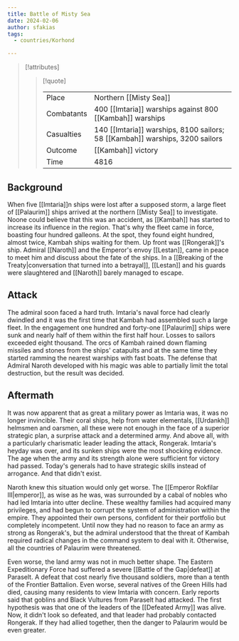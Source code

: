 ```yaml
---
title: Battle of Misty Sea
date: 2024-02-06
author: sfakias
tags:
  - countries/Korhond

---
```

> [!attributes]
> 
> > [!quote]
> >
> > | | |
> > | --- | --- |
> > | Place | Northern [[Misty Sea]] |
> > | Combatants | 400 [[Imtaria]] warships against 800 [[Kambah]] warships |
> > | Casualties | 140 [[Imtaria]] warships, 8100 sailors; 58 [[Kambah]] warships, 3200 sailors |
> > | Outcome | [[Kambah]] victory |
> > | Time | 4816 |

## Background

When five [[Imtaria]]n ships were lost after a supposed storm, a large fleet of [[Palaurim]] ships arrived at the northern [[Misty Sea]] to investigate. Noone could believe that this was an accident, as [[Kambah]] has started to increase its influence in the region. That's why the fleet came in force, boasting four hundred galleons. At the spot, they found eight hundred, almost twice, Kambah ships waiting for them. Up front was [[Rongerak]]'s ship. Admiral [[Naroth]] and the Emperor's envoy [[Lestan]], came in peace to meet him and discuss about the fate of the ships. In a [[Breaking of the Treaty|conversation that turned into a betrayal]], [[Lestan]] and his guards were slaughtered and [[Naroth]] barely managed to escape.

## Attack

The admiral soon faced a hard truth. Imtaria's naval force had clearly dwindled and it was the first time that Kambah had assembled such a large fleet. In the engagement one hundred and forty-one [[Palaurim]] ships were sunk and nearly half of them within the first half hour. Losses to sailors exceeded eight thousand. The orcs of Kambah rained down flaming missiles and stones from the ships' catapults and at the same time they started ramming the nearest warships with fast boats. The defense that Admiral Naroth developed with his magic was able to partially limit the total destruction, but the result was decided.

## Aftermath

It was now apparent that as great a military power as Imtaria was, it was no longer invincible. Their coral ships, help from water elementals, [[Urdankh]] helmsmen and oarsmen, all these were not enough in the face of a superior strategic plan, a surprise attack and a determined army. And above all, with a particularly charismatic leader leading the attack, Rongerak. Imtaria's heyday was over, and its sunken ships were the most shocking evidence. The age when the army and its strength alone were sufficient for victory had passed. Today's generals had to have strategic skills instead of arrogance. And that didn't exist.

Naroth knew this situation would only get worse. The [[Emperor Rokfilar III|emperor]], as wise as he was, was surrounded by a cabal of nobles who had led Imtaria into utter decline. These wealthy families had acquired many privileges, and had begun to corrupt the system of administration within the empire. They appointed their own persons, confident for their portfolio but completely incompetent. Until now they had no reason to face an army as strong as Rongerak's, but the admiral understood that the threat of Kambah required radical changes in the command system to deal with it. Otherwise, all the countries of Palaurim were threatened.

Even worse, the land army was not in much better shape. The Eastern Expeditionary Force had suffered a severe [[Battle of the Gap|defeat]] at Paraselt. A defeat that cost nearly five thousand soldiers, more than a tenth of the Frontier Battalion. Even worse, several natives of the Green Hills had died, causing many residents to view Imtaria with concern. Early reports said that goblins and Black Vultures from Paraselt had attacked. The first hypothesis was that one of the leaders of the [[Defeated Army]] was alive. Now, it didn't look so defeated, and that leader had probably contacted Rongerak. If they had allied together, then the danger to Palaurim would be even greater.